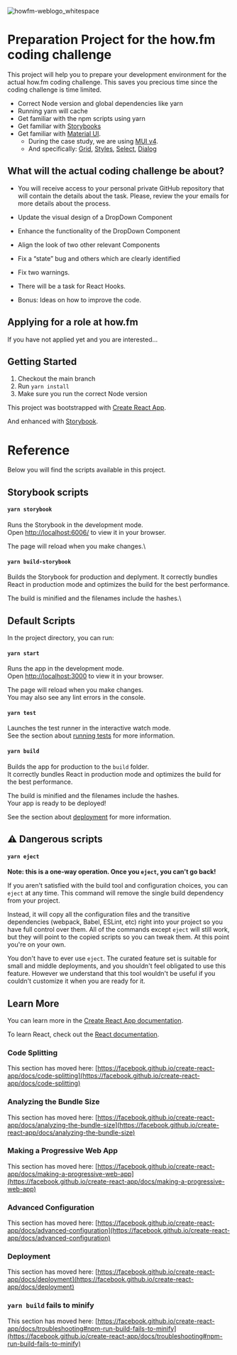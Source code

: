 ![howfm-weblogo_whitespace](https://user-images.githubusercontent.com/1236319/223405355-843c6a6a-a7dc-440e-bcc4-604a63adfd05.svg)

# Preparation Project for the how.fm coding challenge
This project will help you to prepare your development environment for the actual how.fm coding challenge. This saves you precious time since the coding challenge is time limited.

- Correct Node version and global dependencies like yarn
- Running yarn will cache
- Get familiar with the npm scripts using yarn
- Get familiar with [Storybooks](https://storybook.js.org/)
- Get familiar with [Material UI](https://mui.com/). 
  - During the case study, we are using [MUI v4](https://v4.mui.com/).
  - And specifically: [Grid](https://v4.mui.com/components/grid/), [Styles](https://v4.mui.com/styles/api/#makestyles-styles-options-hook), [Select](https://v4.mui.com/components/selects/#select), [Dialog](https://v4.mui.com/components/dialogs/#dialog) 

## What will the actual coding challenge be about?
- You will receive access to your personal private GitHub repository that will contain the details about the task. Please, review the your emails for more details about the process.

- Update the visual design of a DropDown Component
- Enhance the functionality of the DropDown Component 
- Align the look of two other relevant Components
- Fix a “state” bug and others which are clearly identified
- Fix two warnings.
- There will be a task for React Hooks. 
- Bonus: Ideas on how to improve the code. 


## Applying for a role at how.fm
If you have not applied yet and you are interested...

## Getting Started

1. Checkout the main branch
2. Run `yarn install`
3. Make sure you run the correct Node version

This project was bootstrapped with [Create React App](https://github.com/facebook/create-react-app).

And enhanced with [Storybook](https://storybook.js.org/).

# Reference
Below you will find the scripts available in this project.

## Storybook scripts

#### `yarn storybook`

Runs the Storybook in the development mode.\
Open [http://localhost:6006/](http://localhost:6006/) to view it in your browser.

The page will reload when you make changes.\

#### `yarn build-storybook`

Builds the Storybook for production and deplyment.
It correctly bundles React in production mode and optimizes the build for the best performance.

The build is minified and the filenames include the hashes.\

## Default Scripts

In the project directory, you can run:

#### `yarn start`

Runs the app in the development mode.\
Open [http://localhost:3000](http://localhost:3000) to view it in your browser.

The page will reload when you make changes.\
You may also see any lint errors in the console.

#### `yarn test`

Launches the test runner in the interactive watch mode.\
See the section about [running tests](https://facebook.github.io/create-react-app/docs/running-tests) for more information.

#### `yarn build`

Builds the app for production to the `build` folder.\
It correctly bundles React in production mode and optimizes the build for the best performance.

The build is minified and the filenames include the hashes.\
Your app is ready to be deployed!

See the section about [deployment](https://facebook.github.io/create-react-app/docs/deployment) for more information.

## ⚠️ Dangerous scripts

#### `yarn eject`

**Note: this is a one-way operation. Once you `eject`, you can't go back!**

If you aren't satisfied with the build tool and configuration choices, you can `eject` at any time. This command will remove the single build dependency from your project.

Instead, it will copy all the configuration files and the transitive dependencies (webpack, Babel, ESLint, etc) right into your project so you have full control over them. All of the commands except `eject` will still work, but they will point to the copied scripts so you can tweak them. At this point you're on your own.

You don't have to ever use `eject`. The curated feature set is suitable for small and middle deployments, and you shouldn't feel obligated to use this feature. However we understand that this tool wouldn't be useful if you couldn't customize it when you are ready for it.

## Learn More

You can learn more in the [Create React App documentation](https://facebook.github.io/create-react-app/docs/getting-started).

To learn React, check out the [React documentation](https://reactjs.org/).

### Code Splitting

This section has moved here: [https://facebook.github.io/create-react-app/docs/code-splitting](https://facebook.github.io/create-react-app/docs/code-splitting)

### Analyzing the Bundle Size

This section has moved here: [https://facebook.github.io/create-react-app/docs/analyzing-the-bundle-size](https://facebook.github.io/create-react-app/docs/analyzing-the-bundle-size)

### Making a Progressive Web App

This section has moved here: [https://facebook.github.io/create-react-app/docs/making-a-progressive-web-app](https://facebook.github.io/create-react-app/docs/making-a-progressive-web-app)

### Advanced Configuration

This section has moved here: [https://facebook.github.io/create-react-app/docs/advanced-configuration](https://facebook.github.io/create-react-app/docs/advanced-configuration)

### Deployment

This section has moved here: [https://facebook.github.io/create-react-app/docs/deployment](https://facebook.github.io/create-react-app/docs/deployment)

### `yarn build` fails to minify

This section has moved here: [https://facebook.github.io/create-react-app/docs/troubleshooting#npm-run-build-fails-to-minify](https://facebook.github.io/create-react-app/docs/troubleshooting#npm-run-build-fails-to-minify)
